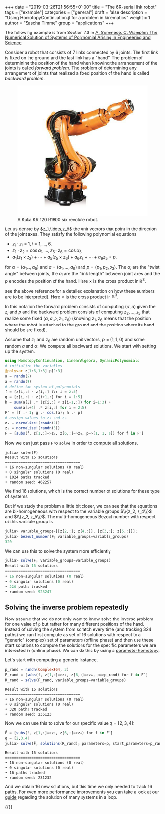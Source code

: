 +++
date = "2019-03-26T21:56:55+01:00"
title = "The 6R-serial link robot"
tags = ["example"]
categories = ["general"]
draft = false
description = "Using HomotopyContinuation.jl for a problem in kinematics"
weight = 1
author = "Sascha Timme"
group = "applications"
+++

The following example is from Section 7.3 in [A. Sommese, C. Wampler: The Numerical Solution of Systems of Polynomial Arising in Engineering and Science](https://www.worldscientific.com/worldscibooks/10.1142/5763)


Consider a robot that consists of 7 links connected by 6 joints. The first link is fixed on the ground and the last link has a "hand". The problem of determining the position of the hand when knowing the arrangement of the joints is called  *forward problem*. The problem of determining any arrangement of joints that realized a fixed position of the hand is called *backward problem*.

<figure>
<img src="/images/kuka-6r.jpg" class="center"/>
<figcaption>A Kuka KR 120 R1800 six revolute robot.</figcaption>
</figure>
Let us denote by $z_1,\ldots,z_6$ the unit vectors that point in the direction of the joint axes.  They satisfy the following polynomial equations


  * $z_i \cdot z_i = 1, i=1,\ldots,6.$
  * $z_1 \cdot z_2 = \cos \alpha_1,\ldots, z_5 \cdot z_6 = \cos \alpha_5$.
  * $a_1 (z_1 \times z_2) + \cdots + a_5 (z_5 \times z_6) + a_6 z_2 + \cdots + a_9  z_5= p.$


for $\alpha=(\alpha_1\ldots, \alpha_5)$ and $a=(a_1,\ldots,a_9)$ and $p=(p_1,p_2,p_3)$.
The $\alpha_i$ are the "twist angle" between joints, the $a_i$ are the "link length" between joint axes
and the $p$ encodes the position of the hand. Here $\times$ is the cross product in $\mathbb{R}^3$.

see the above reference for a detailed explanation on how these numbers are to be interpreted). Here $\times$ is the cross product in $\mathbb{R}^3$.


In this notation the forward problem consists of computing $(\alpha,a)$ given the $z_i$ and $p$ and the backward problem consists of computing  $z_2,\ldots,z_5$ that realize some fixed $(\alpha,a,p,z_1,z_6)$ (knowing $z_1,z_6$ means that the position where the robot is attached to the ground  and the position where its hand should be are fixed).


Assume that $z_1$ and $z_6$ are random unit vectors, $p=(1,1,0)$ and some random $a$ and $\alpha$. We compute all backward solutions. We start with setting up the system.


```julia
using HomotopyContinuation, LinearAlgebra, DynamicPolynomials
# initialize the variables
@polyvar z[1:6,1:3] p[1:3]
α = randn(5)
a = randn(9)
# define the system of polynomials
f = [z[i,:] ⋅ z[i,:] for i = 2:5]
g = [z[i,:] ⋅ z[i+1,:] for i = 1:5]
h = sum(a[i] .* (z[i,:] × z[i+1,:]) for i=1:3) +
    sum(a[i+4] .* z[i,:] for i = 2:5)
F′ = [f .- 1; g .- cos.(α); h .- p]
# assign values to z₁ and z₆
z₁ = normalize!(randn(3))
z₆ = normalize!(randn(3))
F = [subs(f, z[1,:]=>z₁, z[6,:]=>z₆, p=>[1, 1, 0]) for f in F′]
```

Now we can just pass `F` to `solve` in order to compute all solutions.
```
julia> solve(F)
Result with 16 solutions
==================================
• 16 non-singular solutions (0 real)
• 0 singular solutions (0 real)
• 1024 paths tracked
• random seed: 462257
```


We find 16 solutions, which is the correct number of solutions for these type of systems.

But if we study the problem a little bit closer, we can see that the equations are bi-homogeneous with respect to the variable groups $\\{z_2, z_4\\}$ and $\\{z_3, z_5\\}$.
The multi-homogeneous Bezout number with respect ot this variable group is
```julia
julia> variable_groups=[[z[2,:]; z[4,:]], [z[3,:]; z[5,:]]];
julia> bezout_number(F; variable_groups=variable_groups)
320
```

We can use this to solve the system more efficiently
```julia
julia> solve(F; variable_groups=variable_groups)
Result with 16 solutions
==================================
• 16 non-singular solutions (0 real)
• 0 singular solutions (0 real)
• 320 paths tracked
• random seed: 923247
```

## Solving the inverse problem repeatedly

Now assume that we do not only want to know solve the inverse problem for one value of `p` but rather for many different positions of the hand.
Instead of solving the system from scratch every time (and tracking 324 paths) we can first compute as set of 16 solutions with respect to a "generic" (complex) set of parameters (offline phase) and then use these start solutions to compute the solutions for the specific parameters we are interested in (online phase). We can do this by using a [parameter homotopy](/guides/parameter-homotopies/).

Let's start with computing a generic instance.
```julia
p_rand = randn(ComplexF64, 3)
F_rand = [subs(f, z[1,:]=>z₁, z[6,:]=>z₆, p=>p_rand) for f in F′]
R_rand = solve(F_rand, variable_groups=variable_groups)
```
```
Result with 16 solutions
==================================
• 16 non-singular solutions (0 real)
• 0 singular solutions (0 real)
• 320 paths tracked
• random seed: 235123
```

Now we can use this to solve for our specific value $q=[2,3,4]$:
```julia
F̂ = [subs(f, z[1,:]=>z₁, z[6,:]=>z₆) for f in F′]
q = [2,3,4]
julia> solve(F̂, solutions(R_rand); parameters=p, start_parameters=p_rand, target_parameters=q)
```
```
Result with 16 solutions
==================================
• 16 non-singular solutions (0 real)
• 0 singular solutions (0 real)
• 16 paths tracked
• random seed: 231232
```
And we obtain 16 new solutions, but this time we only needed to track 16 paths.
For even more performance improvements you can take a look at our [guide](/guides/many-systems/) regarding the solution of many systems in a loop.

{{<bibtex >}} 
